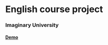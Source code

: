 # English course project

### Imaginary University

#### [Demo](https://aisling-ar-siul.aerobatic.io/)
